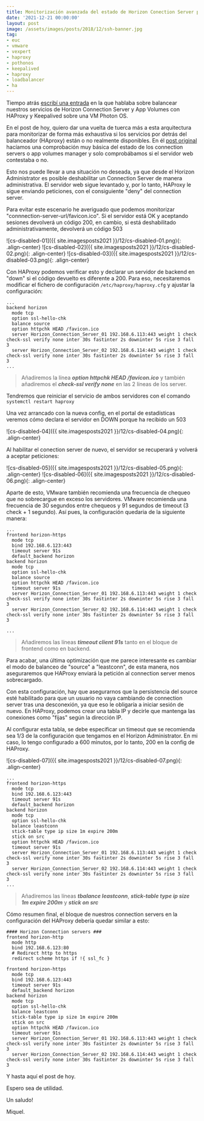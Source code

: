 ```yaml
---
title: Monitorización avanzada del estado de Horizon Conection Server para balanceo de carga con HAproxy y keepalived
date: '2021-12-21 00:00:00'
layout: post
image: /assets/images/posts/2018/12/ssh-banner.jpg
tag:
- euc
- vmware
- vexpert
- haproxy
- pothonos
- keepalived
- haproxy
- loadbalancer
- ha
---
```


Tiempo atrás [escribí una entrada](https://miquelmariano.github.io/2021/09/08/vmware-horizon-haproxy/) en la que hablaba sobre balancear nuestros servicios de Horizon Connection Server y App Volumes con HAProxy y Keepalived sobre una VM Photon OS.

En el post de hoy, quiero dar una vuelta de tuerca más a esta arquitectura para monitorizar de forma más exhaustiva si los servicios por detrás del balanceador (HAproxy) están o no realmente disponibles. En él [post original](https://miquelmariano.github.io/2021/09/08/vmware-horizon-haproxy/) hacíamos una comprobación muy básica del estado de los connection servers o app volumes manager y solo comprobábamos si el servidor web contestaba o no.

Esto nos puede llevar a una situación no deseada, ya que desde el Horizon Administrator es posible deshabilitar un Connection Server de manera administrativa. El servidor web sigue levantado y, por lo tanto, HAProxy le sigue enviando peticiones, con el consiguiente "deny" del connection server.

Para evitar este escenario he averiguado que podemos monitorizar "connnection-server-url/favicon.ico". Si el servidor está OK y aceptando sesiones devolverá un código 200, en cambio, si está deshabilitado administrativamente, devolverá un código 503

![cs-disabled-01]({{ site.imagesposts2021 }}/12/cs-disabled-01.png){: .align-center}
![cs-disabled-02]({{ site.imagesposts2021 }}/12/cs-disabled-02.png){: .align-center}
![cs-disabled-03]({{ site.imagesposts2021 }}/12/cs-disabled-03.png){: .align-center}

Con HAProxy podemos verificar esto y declarar un servidor de backend en "down" si el código devuelto es diferente a 200. Para eso, necesitaremos modificar el fichero de configuración `/etc/haproxy/haproxy.cfg` y ajustar la configuración:

```ssh
...
backend horizon
  mode tcp
  option ssl-hello-chk
  balance source
  option httpchk HEAD /favicon.ico
  server Horizon_Connection_Server_01 192.168.6.113:443 weight 1 check check-ssl verify none inter 30s fastinter 2s downinter 5s rise 3 fall 3
  server Horizon_Connection_Server_02 192.168.6.114:443 weight 1 check check-ssl verify none inter 30s fastinter 2s downinter 5s rise 3 fall 3
...
```

> Añadiremos la línea **_option httpchk HEAD /favicon.ico_** y también añadiremos el **_check-ssl verify none_** en las 2 líneas de los server.

Tendremos que reiniciar el servicio de ambos servidores con el comando `systemctl restart haproxy`

Una vez arrancado con la nueva config, en el portal de estadísticas veremos cómo declara el servidor en DOWN porque ha recibido un 503

![cs-disabled-04]({{ site.imagesposts2021 }}/12/cs-disabled-04.png){: .align-center}

Al habilitar el conection server de nuevo, el servidor se recuperará y volverá a aceptar peticiones:

![cs-disabled-05]({{ site.imagesposts2021 }}/12/cs-disabled-05.png){: .align-center}
![cs-disabled-06]({{ site.imagesposts2021 }}/12/cs-disabled-06.png){: .align-center}

Aparte de esto, VMware también recomienda una frecuencia de chequeo que no sobrecargue en exceso los servidores. VMware recomienda una frecuencia de 30 segundos entre chequeos y 91 segundos de timeout (3 check + 1 segundo). Así pues, la configuración quedaria de la siguiente manera:

```ssh
...
frontend horizon-https
  mode tcp
  bind 192.168.6.123:443
  timeout server 91s
  default_backend horizon
backend horizon
  mode tcp
  option ssl-hello-chk
  balance source
  option httpchk HEAD /favicon.ico
  timeout server 91s
  server Horizon_Connection_Server_01 192.168.6.113:443 weight 1 check check-ssl verify none inter 30s fastinter 2s downinter 5s rise 3 fall 3
  server Horizon_Connection_Server_02 192.168.6.114:443 weight 1 check check-ssl verify none inter 30s fastinter 2s downinter 5s rise 3 fall 3

...
```

> Añadiremos las líneas **_timeout client 91s_** tanto en el bloque de frontend como en backend.

Para acabar, una última optimización que me parece interesante es cambiar el modo de balanceo de "source" a "leastconn", de esta manera, nos aseguraremos que HAProxy enviará la petición al connection server menos sobrecargado.

Con esta configuración, hay que asegurarnos que la persistencia del source esté habilitado para que un usuario no vaya cambiando de connection server tras una desconexión, ya que eso le obligaría a iniciar sesión de nuevo. En HAProxy, podemos crear una tabla IP y decirle que mantenga las conexiones como "fijas" según la dirección IP. 

Al configurar esta tabla, se debe especificar un timeout que se recomienda sea 1/3 de la configuración que tengamos en el Horizon Administrator. En mi caso, lo tengo configurado a 600 minutos, por lo tanto, 200 en la config de HAProxy.

![cs-disabled-07]({{ site.imagesposts2021 }}/12/cs-disabled-07.png){: .align-center}

```ssh
...
frontend horizon-https
  mode tcp
  bind 192.168.6.123:443
  timeout server 91s
  default_backend horizon
backend horizon
  mode tcp
  option ssl-hello-chk
  balance leastconn
  stick-table type ip size 1m expire 200m
  stick on src
  option httpchk HEAD /favicon.ico
  timeout server 91s
  server Horizon_Connection_Server_01 192.168.6.113:443 weight 1 check check-ssl verify none inter 30s fastinter 2s downinter 5s rise 3 fall 3
  server Horizon_Connection_Server_02 192.168.6.114:443 weight 1 check check-ssl verify none inter 30s fastinter 2s downinter 5s rise 3 fall 3
...
```

> Añadiremos las líneas **_tbalance leastconn_**, **_stick-table type ip size 1m expire 200m_** y **_stick on src_** 

Cómo resumen final, el bloque de nuestros connection servers en la configuración del HAProxy debería quedar similar a esto:

```ssh
#### Horizon Connection servers ###
frontend horizon-http
  mode http
  bind 192.168.6.123:80
  # Redirect http to https
  redirect scheme https if !{ ssl_fc }

frontend horizon-https
  mode tcp
  bind 192.168.6.123:443
  timeout server 91s
  default_backend horizon
backend horizon
  mode tcp
  option ssl-hello-chk
  balance leastconn
  stick-table type ip size 1m expire 200m
  stick on src
  option httpchk HEAD /favicon.ico
  timeout server 91s
  server Horizon_Connection_Server_01 192.168.6.113:443 weight 1 check check-ssl verify none inter 30s fastinter 2s downinter 5s rise 3 fall 3
  server Horizon_Connection_Server_02 192.168.6.114:443 weight 1 check check-ssl verify none inter 30s fastinter 2s downinter 5s rise 3 fall 3
  ```

Y hasta aquí el post de hoy.

Espero sea de utilidad.

Un saludo!

Miquel.
